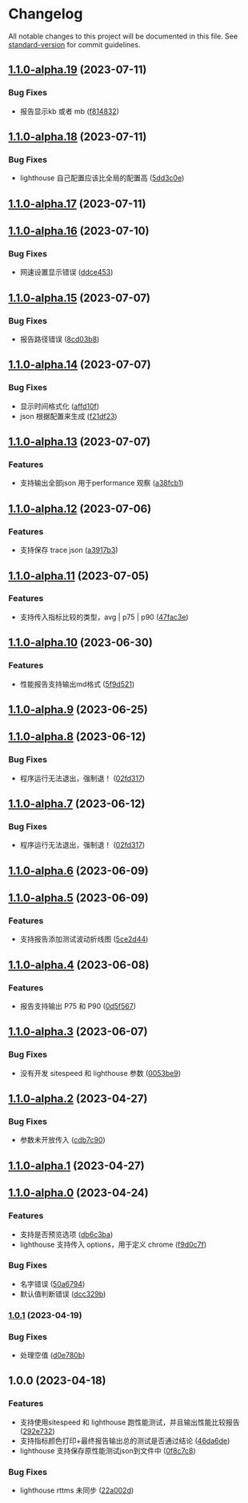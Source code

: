 # Changelog

All notable changes to this project will be documented in this file. See [standard-version](https://github.com/conventional-changelog/standard-version) for commit guidelines.

## [1.1.0-alpha.19](https://github.com/zhuwei-ones/performance-auto-test/compare/v1.1.0-alpha.18...v1.1.0-alpha.19) (2023-07-11)


### Bug Fixes

* 报告显示kb 或者 mb ([f814832](https://github.com/zhuwei-ones/performance-auto-test/commit/f81483280cc98c100d65b6b27861183c6821178a))

## [1.1.0-alpha.18](https://github.com/zhuwei-ones/performance-auto-test/compare/v1.1.0-alpha.17...v1.1.0-alpha.18) (2023-07-11)


### Bug Fixes

* lighthouse 自己配置应该比全局的配置高 ([5dd3c0e](https://github.com/zhuwei-ones/performance-auto-test/commit/5dd3c0e1c96d22050a30dc77ebab9eebe43fd3a7))

## [1.1.0-alpha.17](https://github.com/zhuwei-ones/performance-auto-test/compare/v1.1.0-alpha.16...v1.1.0-alpha.17) (2023-07-11)

## [1.1.0-alpha.16](https://github.com/zhuwei-ones/performance-auto-test/compare/v1.1.0-alpha.15...v1.1.0-alpha.16) (2023-07-10)


### Bug Fixes

* 网速设置显示错误 ([ddce453](https://github.com/zhuwei-ones/performance-auto-test/commit/ddce453d3fc2802a736267934235af1b98d0a655))

## [1.1.0-alpha.15](https://github.com/zhuwei-ones/performance-auto-test/compare/v1.1.0-alpha.14...v1.1.0-alpha.15) (2023-07-07)


### Bug Fixes

* 报告路径错误 ([8cd03b8](https://github.com/zhuwei-ones/performance-auto-test/commit/8cd03b8d00800e8d41cd0b6074ff1cf83681edea))

## [1.1.0-alpha.14](https://github.com/zhuwei-ones/performance-auto-test/compare/v1.1.0-alpha.13...v1.1.0-alpha.14) (2023-07-07)


### Bug Fixes

* 显示时间格式化 ([affd10f](https://github.com/zhuwei-ones/performance-auto-test/commit/affd10fa6717e012a008035fac45ab8008f1fd61))
* json 根据配置来生成 ([f21df23](https://github.com/zhuwei-ones/performance-auto-test/commit/f21df23625497c257b128382dd50b6ce630a24c2))

## [1.1.0-alpha.13](https://github.com/zhuwei-ones/performance-auto-test/compare/v1.1.0-alpha.12...v1.1.0-alpha.13) (2023-07-07)


### Features

* 支持输出全部json 用于performance 观察 ([a38fcb1](https://github.com/zhuwei-ones/performance-auto-test/commit/a38fcb1c124c3f9af069e17bb522ea8e98f6abd3))

## [1.1.0-alpha.12](https://github.com/zhuwei-ones/performance-auto-test/compare/v1.1.0-alpha.11...v1.1.0-alpha.12) (2023-07-06)


### Features

* 支持保存 trace json ([a3917b3](https://github.com/zhuwei-ones/performance-auto-test/commit/a3917b351d1d5fe8adfd105ca64c48114c74ccd7))

## [1.1.0-alpha.11](https://github.com/zhuwei-ones/performance-auto-test/compare/v1.1.0-alpha.10...v1.1.0-alpha.11) (2023-07-05)


### Features

* 支持传入指标比较的类型，avg | p75 | p90 ([47fac3e](https://github.com/zhuwei-ones/performance-auto-test/commit/47fac3ee172a583b58bf0aaf203fe68234b6d13b))

## [1.1.0-alpha.10](https://github.com/zhuwei-ones/performance-auto-test/compare/v1.1.0-alpha.9...v1.1.0-alpha.10) (2023-06-30)


### Features

* 性能报告支持输出md格式 ([5f9d521](https://github.com/zhuwei-ones/performance-auto-test/commit/5f9d521ef0836363e35978d85295d2facbc78d98))

## [1.1.0-alpha.9](https://github.com/zhuwei-ones/performance-auto-test/compare/v1.1.0-alpha.8...v1.1.0-alpha.9) (2023-06-25)

## [1.1.0-alpha.8](https://github.com/zhuwei-ones/performance-auto-test/compare/v1.1.0-alpha.6...v1.1.0-alpha.8) (2023-06-12)


### Bug Fixes

* 程序运行无法退出，强制退！ ([02fd317](https://github.com/zhuwei-ones/performance-auto-test/commit/02fd31777089ff269d805bb4d9835baa902a6bd5))

## [1.1.0-alpha.7](https://github.com/zhuwei-ones/performance-auto-test/compare/v1.1.0-alpha.6...v1.1.0-alpha.7) (2023-06-12)


### Bug Fixes

* 程序运行无法退出，强制退！ ([02fd317](https://github.com/zhuwei-ones/performance-auto-test/commit/02fd31777089ff269d805bb4d9835baa902a6bd5))

## [1.1.0-alpha.6](https://github.com/zhuwei-ones/performance-auto-test/compare/v1.1.0-alpha.5...v1.1.0-alpha.6) (2023-06-09)

## [1.1.0-alpha.5](https://github.com/zhuwei-ones/performance-auto-test/compare/v1.1.0-alpha.4...v1.1.0-alpha.5) (2023-06-09)


### Features

* 支持报告添加测试波动折线图 ([5ce2d44](https://github.com/zhuwei-ones/performance-auto-test/commit/5ce2d4420aab737d4f5c3f2d9d7fd19cc7c70e84))

## [1.1.0-alpha.4](https://github.com/zhuwei-ones/performance-auto-test/compare/v1.1.0-alpha.3...v1.1.0-alpha.4) (2023-06-08)


### Features

* 报告支持输出 P75 和 P90 ([0d5f567](https://github.com/zhuwei-ones/performance-auto-test/commit/0d5f5672bbaac5d1ba1acc67d37f041254c6cbce))

## [1.1.0-alpha.3](https://github.com/zhuwei-ones/performance-auto-test/compare/v1.1.0-alpha.2...v1.1.0-alpha.3) (2023-06-07)


### Bug Fixes

* 没有开发 sitespeed 和 lighthouse 参数 ([0053be9](https://github.com/zhuwei-ones/performance-auto-test/commit/0053be92be44af65cc4d7ae458e0bb48c63d11a9))

## [1.1.0-alpha.2](https://github.com/zhuwei-ones/performance-auto-test/compare/v1.1.0-alpha.1...v1.1.0-alpha.2) (2023-04-27)


### Bug Fixes

* 参数未开放传入 ([cdb7c90](https://github.com/zhuwei-ones/performance-auto-test/commit/cdb7c903316b6b81ed50265274c0f7815b56824a))

## [1.1.0-alpha.1](https://github.com/zhuwei-ones/performance-auto-test/compare/v1.1.0-alpha.0...v1.1.0-alpha.1) (2023-04-27)

## [1.1.0-alpha.0](https://github.com/zhuwei-ones/performance-auto-test/compare/v1.0.1...v1.1.0-alpha.0) (2023-04-24)


### Features

* 支持是否预览选项 ([db6c3ba](https://github.com/zhuwei-ones/performance-auto-test/commit/db6c3ba5d39a7a5843b026cd2cd91873aa63c7d9))
* lighthouse 支持传入 options，用于定义 chrome ([f9d0c7f](https://github.com/zhuwei-ones/performance-auto-test/commit/f9d0c7fe42214eaa04698ad498ea2501c179da4b))


### Bug Fixes

* 名字错误 ([50a6794](https://github.com/zhuwei-ones/performance-auto-test/commit/50a6794f05a74b621e2acad836d0a2784219fa36))
* 默认值判断错误 ([dcc329b](https://github.com/zhuwei-ones/performance-auto-test/commit/dcc329bf942df87a290edc6bdd5ae759d334e808))

### [1.0.1](https://github.com/zhuwei-ones/performance-auto-test/compare/v1.0.0...v1.0.1) (2023-04-19)


### Bug Fixes

* 处理空值 ([d0e780b](https://github.com/zhuwei-ones/performance-auto-test/commit/d0e780b62cd360c45a5b785105d5bda23e616824))

## 1.0.0 (2023-04-18)


### Features

* 支持使用sitespeed 和 lighthouse 跑性能测试，并且输出性能比较报告 ([292e732](https://github.com/zhuwei-ones/performance-auto-test/commit/292e7326b70a2f986aac91f75fba64a333ce7293))
* 支持指标颜色打印+最终报告输出总的测试是否通过结论 ([46da6de](https://github.com/zhuwei-ones/performance-auto-test/commit/46da6dedd9906ede632c248a49cfb2beba851c68))
* lighthouse 支持保存原性能测试json到文件中 ([0f8c7c8](https://github.com/zhuwei-ones/performance-auto-test/commit/0f8c7c8b7a7387bc8bfcbb2d8d20f9240fdcace6))


### Bug Fixes

* lighthouse rttms 未同步 ([22a002d](https://github.com/zhuwei-ones/performance-auto-test/commit/22a002d0d32be12c4b0daed4bc617d9827cf2363))
